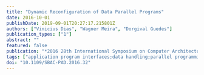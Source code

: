 ```yaml
---
title: "Dynamic Reconfiguration of Data Parallel Programs"
date: 2016-10-01
publishDate: 2019-09-01T20:27:17.215801Z
authors: ["Vinicius Dias", "Wagner Meira", "Dorgival Guedes"]
publication_types: ["1"]
abstract: ""
featured: false
publication: "*2016 28th International Symposium on Computer Architecture and High Performance Computing (SBAC-PAD)*"
tags: ["application program interfaces;data handling;parallel programming;software performance evaluation;data parallel program dynamic reconfiguration;data science;parallel processing environments;abstract programming interfaces;Spark;distributed program development;multiple run-time strategy;performance degradation;data partitioning;parallelism degree;Sparks;Parallel processing;Partitioning algorithms;Measurement;Itemsets;Algorithm design and analysis;Data mining;data parallel;spark;performance;framework;adaptive execution"]
doi: "10.1109/SBAC-PAD.2016.32"
---
```


